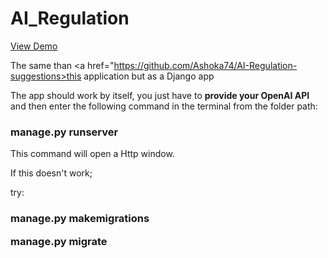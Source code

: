 # AI_Regulation

 <a href="https://www.youtube.com/watch?v=hrmZ-crQKcU&ab_channel=MarcoFernandez">View Demo</a>
 
 
 
 

The same than 
<a href="https://github.com/Ashoka74/AI-Regulation-suggestions>this</a> application but as a Django app

The app should work by itself, you just have to <strong> provide your OpenAI API </strong> and then enter the following command in the terminal from the folder path:

<h3>
manage.py runserver
</h3>

This command will open a Http window.

If this doesn't work;

try:

<h3>
manage.py makemigrations

manage.py migrate

</h3>
